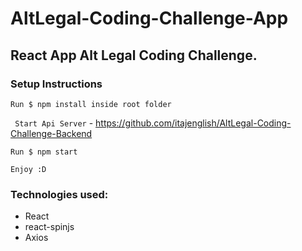 # AltLegal-Coding-Challenge-App

React App Alt Legal Coding Challenge.
------------
### Setup Instructions
`Run $ npm install inside root folder`

` Start Api Server` - https://github.com/itajenglish/AltLegal-Coding-Challenge-Backend

`Run $ npm start`

`Enjoy :D`

### Technologies used:
- React
- react-spinjs
- Axios
